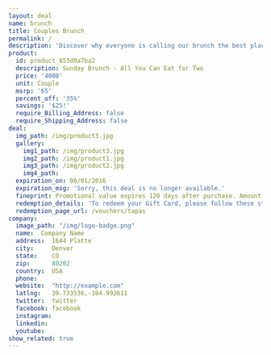 ```yaml
---
layout: deal
name: brunch
title: Couples Brunch
permalink: /
description: 'Discover why everyone is calling our brunch the best place to eat in the morning.  Now you can bring your loved one to join us for a great discount! This is an example daily deal page built on BowTie.'
product:
  id: product_853d0a7ba2
  description: Sunday Brunch - All You Can Eat for Two
  price: '4000'
  unit: Couple
  msrp: '65'
  percent_off: '35%'
  savings: '$25!'
  require_Billing_Address: false
  require_Shipping_Address: false
deal:
  img_path: /img/product3.jpg
  gallery:
    img1_path: /img/product3.jpg
    img2_path: /img/product1.jpg
    img3_path: /img/product2.jpg
    img4_path:
  expiration_on: 06/01/2016
  expiration_msg: 'Sorry, this deal is no longer available.'
  fineprint: Promotional value expires 120 days after purchase. Amount paid never expires. Limit 1 per party. Limit 1 per visit. Valid only for option purchased. Appointment required. Must be 18 or older. New clients only. Merchant is solely responsible to purchasers for the care and quality of the advertised goods and services.
  redemption_details: 'To redeem your Gift Card, please follow these steps - Click “Buy Now” be sure to read the minimum purchase amount, which is listed on the page and in the checkout pop up. Enter your email and card information. Click “Pay.” Your redemption is now complete! By clicking on the “Pay” button, you agree with our terms of use. Print your certificate (or display the certificate on your smartphone) from the confirmation page, or wait for the certificate to be emailed to you.'
  redemption_page_url: /vouchers/tapas
company:
  image_path: "/img/logo-badge.png"
  name:  Company Name
  address:  1644 Platte
  city:     Denver
  state:    CO
  zip:      80202
  country:  USA
  phone:
  website:  "http://example.com"
  latlng:   39.733536,-104.992611
  twitter:  twitter
  facebook: facebook
  instagram:
  linkedin:
  youtube:
show_related: true
---
```

